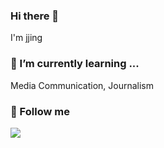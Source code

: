 ### Hi there 👋
I'm jjing
### 🌱 I’m currently learning ...
Media Communication, Journalism
### 💬 Follow me
<a href="https://blog.naver.com/jjingjjing55">
<img src="https://img.shields.io/badge/blog-83B81A?style=flat-square&logo=blogger&logoColor=white&link=https://blog.naver.com/jjingjjing55">
</a>
